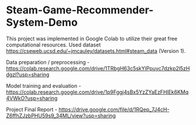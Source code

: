 # Steam-Game-Recommender-System-Demo

This project was implemented in Google Colab to utilize their great free computational resources. Used dataset https://cseweb.ucsd.edu/~jmcauley/datasets.html#steam_data (Version 1).

Data preparation / preprocessing - https://colab.research.google.com/drive/1TRbgH63c5skYlPpuyc7dzkp2l5zHdgzl?usp=sharing

Model training and evaluation - https://colab.research.google.com/drive/1p9Fggj4sBx5YzZYaEzFHlEk6KMq4VWkO?usp=sharing

Project Final Report - https://drive.google.com/file/d/1RQep_7J4cH-Z6ffhZJzbPHU59s9_34ML/view?usp=sharing
